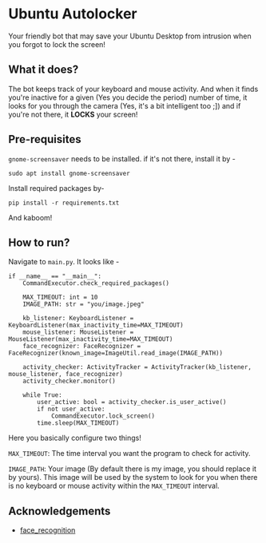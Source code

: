 
# Ubuntu Autolocker

Your friendly bot that may save your Ubuntu Desktop from intrusion when you forgot to lock the screen!


## What it does?

The bot keeps track of your keyboard and mouse activity. And when it finds you're inactive for a given (Yes you decide the period) number of time, it looks for you through the camera (Yes, it's a bit intelligent too ;]) and if you're not there, it **LOCKS** your screen! 


## Pre-requisites
`gnome-screensaver` needs to be installed. if it's not there, install it by -

```
sudo apt install gnome-screensaver
```
Install required packages by-
```
pip install -r requirements.txt
```
And kaboom!
## How to run?

Navigate to `main.py`. It looks like -
```
if __name__ == "__main__":
    CommandExecutor.check_required_packages()

    MAX_TIMEOUT: int = 10
    IMAGE_PATH: str = "you/image.jpeg"

    kb_listener: KeyboardListener = KeyboardListener(max_inactivity_time=MAX_TIMEOUT)
    mouse_listener: MouseListener = MouseListener(max_inactivity_time=MAX_TIMEOUT)
    face_recognizer: FaceRecognizer = FaceRecognizer(known_image=ImageUtil.read_image(IMAGE_PATH))

    activity_checker: ActivityTracker = ActivityTracker(kb_listener, mouse_listener, face_recognizer)
    activity_checker.monitor()

    while True:
        user_active: bool = activity_checker.is_user_active()
        if not user_active:
            CommandExecutor.lock_screen()
        time.sleep(MAX_TIMEOUT)
```
Here you basically configure two things!

`MAX_TIMEOUT`: The time interval you want the program to check for activity.

`IMAGE_PATH`: Your image (By default there is my image, you should replace it by yours). This image will be used by the system to look for you when there is no keyboard or mouse activity within the `MAX_TIMEOUT` interval.
## Acknowledgements

 - [face_recognition](https://github.com/ageitgey/face_recognition)